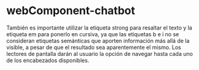 # webComponent-chatbot

También es importante utilizar la etiqueta strong para resaltar el texto y la etiqueta em para ponerlo en cursiva, ya que las etiquetas b e i no se consideran etiquetas semánticas que aporten información más allá de la visible, a pesar de que el resultado sea aparentemente el mismo. Los lectores de pantalla darán al usuario la opción de navegar hasta cada uno de los encabezados disponibles.
